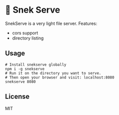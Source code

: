 # :snake: Snek Serve
SnekServe is a very light file server. Features:
* cors support
* directory listing

## Usage
```shell
# Install snekserve globally
npm i -g snekserve
# Run it on the directory you want to serve.
# Then open your browser and visit: localhost:8080
snekserve 8080
```

## License
MIT

